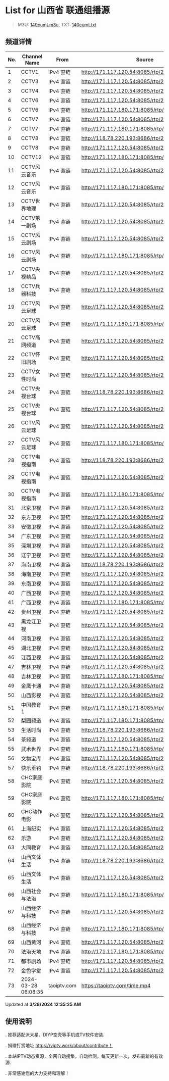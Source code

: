 # List for **山西省 联通组播源**

> M3U: [140cumt.m3u](/140cumt.m3u), TXT: [140cumt.txt](/txt/140cumt.txt)

## 频道详情

| No. | Channel Name | From | Source |
| --- | ------------ | ---- | ------ |
| 1 | CCTV1 | IPv4 直链 | <http://171.117.120.54:8085/rtp/226.0.2.153:9136> |
| 2 | CCTV3 | IPv4 直链 | <http://171.117.120.54:8085/rtp/226.0.2.208:9576> |
| 3 | CCTV4 | IPv4 直链 | <http://171.117.120.54:8085/rtp/226.0.2.156:9160> |
| 4 | CCTV6 | IPv4 直链 | <http://171.117.120.54:8085/rtp/226.0.2.210:9592> |
| 5 | CCTV6 | IPv4 直链 | <http://171.117.180.171:8085/rtp/226.0.2.210:9592> |
| 6 | CCTV7 | IPv4 直链 | <http://171.117.120.54:8085/rtp/226.0.2.159:9184> |
| 7 | CCTV7 | IPv4 直链 | <http://171.117.180.171:8085/rtp/226.0.2.159:9184> |
| 8 | CCTV8 | IPv4 直链 | <http://118.78.220.193:8686/rtp/226.0.2.211:9600> |
| 9 | CCTV8 | IPv4 直链 | <http://171.117.120.54:8085/rtp/226.0.2.211:9600> |
| 10 | CCTV12 | IPv4 直链 | <http://171.117.180.171:8085/rtp/226.0.2.164:9224> |
| 11 | CCTV风云音乐 | IPv4 直链 | <http://171.117.120.54:8085/rtp/226.0.2.220:9672> |
| 12 | CCTV风云音乐 | IPv4 直链 | <http://171.117.180.171:8085/rtp/226.0.2.220:9672> |
| 13 | CCTV世界地理 | IPv4 直链 | <http://171.117.120.54:8085/rtp/226.0.2.222:9688> |
| 14 | CCTV第一剧场 | IPv4 直链 | <http://171.117.120.54:8085/rtp/226.0.2.221:9680> |
| 15 | CCTV风云剧场 | IPv4 直链 | <http://171.117.120.54:8085/rtp/226.0.2.227:9728> |
| 16 | CCTV风云剧场 | IPv4 直链 | <http://171.117.180.171:8085/rtp/226.0.2.227:9728> |
| 17 | CCTV央视精品 | IPv4 直链 | <http://171.117.120.54:8085/rtp/226.0.2.219:9664> |
| 18 | CCTV兵器科技 | IPv4 直链 | <http://171.117.120.54:8085/rtp/226.0.2.223:9696> |
| 19 | CCTV风云足球 | IPv4 直链 | <http://171.117.120.54:8085/rtp/226.0.2.225:9712> |
| 20 | CCTV风云足球 | IPv4 直链 | <http://171.117.180.171:8085/rtp/226.0.2.225:9712> |
| 21 | CCTV高网频道 | IPv4 直链 | <http://171.117.120.54:8085/rtp/226.0.2.217:9648> |
| 22 | CCTV怀旧剧场 | IPv4 直链 | <http://171.117.120.54:8085/rtp/226.0.2.224:9704> |
| 23 | CCTV女性时尚 | IPv4 直链 | <http://171.117.120.54:8085/rtp/226.0.2.226:9720> |
| 24 | CCTV央视台球 | IPv4 直链 | <http://118.78.220.193:8686/rtp/226.0.2.216:9640> |
| 25 | CCTV央视台球 | IPv4 直链 | <http://171.117.120.54:8085/rtp/226.0.2.216:9640> |
| 26 | CCTV风云足球 | IPv4 直链 | <http://171.117.120.54:8085/rtp/226.0.2.225:9712> |
| 27 | CCTV风云足球 | IPv4 直链 | <http://171.117.180.171:8085/rtp/226.0.2.225:9712> |
| 28 | CCTV电视指南 | IPv4 直链 | <http://118.78.220.193:8686/rtp/226.0.2.218:9656> |
| 29 | CCTV电视指南 | IPv4 直链 | <http://171.117.120.54:8085/rtp/226.0.2.218:9656> |
| 30 | CCTV电视指南 | IPv4 直链 | <http://171.117.180.171:8085/rtp/226.0.2.218:9656> |
| 31 | 北京卫视 | IPv4 直链 | <http://171.117.120.54:8085/rtp/226.0.2.177:9328> |
| 32 | 东方卫视 | IPv4 直链 | <http://171.117.120.54:8085/rtp/226.0.2.175:9312> |
| 33 | 安徽卫视 | IPv4 直链 | <http://171.117.120.54:8085/rtp/226.0.2.145:9072> |
| 34 | 广东卫视 | IPv4 直链 | <http://171.117.120.54:8085/rtp/226.0.2.146:9080> |
| 35 | 深圳卫视 | IPv4 直链 | <http://171.117.120.54:8085/rtp/226.0.2.147:9088> |
| 36 | 辽宁卫视 | IPv4 直链 | <http://171.117.120.54:8085/rtp/226.0.2.173:9296> |
| 37 | 海南卫视 | IPv4 直链 | <http://118.78.220.193:8686/rtp/226.0.2.212:9608> |
| 38 | 海南卫视 | IPv4 直链 | <http://171.117.120.54:8085/rtp/226.0.2.212:9608> |
| 39 | 东南卫视 | IPv4 直链 | <http://171.117.120.54:8085/rtp/226.0.2.188:9416> |
| 40 | 广西卫视 | IPv4 直链 | <http://171.117.120.54:8085/rtp/226.0.2.231:9760> |
| 41 | 广西卫视 | IPv4 直链 | <http://171.117.180.171:8085/rtp/226.0.2.231:9760> |
| 42 | 贵州卫视 | IPv4 直链 | <http://171.117.120.54:8085/rtp/226.0.2.180:9352> |
| 43 | 黑龙江卫视 | IPv4 直链 | <http://171.117.120.54:8085/rtp/226.0.2.151:9120> |
| 44 | 河南卫视 | IPv4 直链 | <http://171.117.120.54:8085/rtp/226.0.2.52:8328> |
| 45 | 湖北卫视 | IPv4 直链 | <http://171.117.120.54:8085/rtp/226.0.2.150:9112> |
| 46 | 江西卫视 | IPv4 直链 | <http://171.117.120.54:8085/rtp/226.0.2.54:8344> |
| 47 | 吉林卫视 | IPv4 直链 | <http://171.117.120.54:8085/rtp/226.0.2.58:8376> |
| 48 | 吉林卫视 | IPv4 直链 | <http://171.117.180.171:8085/rtp/226.0.2.58:8376> |
| 49 | 金鹰卡通 | IPv4 直链 | <http://171.117.120.54:8085/rtp/226.0.2.172:9288> |
| 50 | 山西影视 | IPv4 直链 | <http://171.117.120.54:8085/rtp/226.0.2.237:9808> |
| 51 | 中国教育1 | IPv4 直链 | <http://171.117.180.171:8085/rtp/226.0.2.181:9360> |
| 52 | 梨园频道 | IPv4 直链 | <http://171.117.180.171:8085/rtp/226.0.2.115:8832> |
| 53 | 生活时尚 | IPv4 直链 | <http://118.78.220.193:8686/rtp/226.0.2.84:8584> |
| 54 | 茶频道 | IPv4 直链 | <http://171.117.120.54:8085/rtp/226.0.2.213:9616> |
| 55 | 武术世界 | IPv4 直链 | <http://171.117.180.171:8085/rtp/226.0.2.97:8688> |
| 56 | 文物宝库 | IPv4 直链 | <http://171.117.120.54:8085/rtp/226.0.2.110:8792> |
| 57 | 快乐垂钓 | IPv4 直链 | <http://118.78.220.193:8686/rtp/226.0.2.214:9624> |
| 58 | CHC家庭影院 | IPv4 直链 | <http://171.117.120.54:8085/rtp/226.0.2.240:9820> |
| 59 | CHC家庭影院 | IPv4 直链 | <http://171.117.180.171:8085/rtp/226.0.2.240:9820> |
| 60 | CHC动作电影 | IPv4 直链 | <http://171.117.120.54:8085/rtp/226.0.2.94:8012> |
| 61 | 上海纪实 | IPv4 直链 | <http://171.117.120.54:8085/rtp/226.0.2.193:9456> |
| 62 | 乐游 | IPv4 直链 | <http://171.117.120.54:8085/rtp/226.0.2.77:8528> |
| 63 | 大同教育 | IPv4 直链 | <http://171.117.120.54:8085/rtp/226.0.2.232:9772> |
| 64 | 山西文体生活 | IPv4 直链 | <http://118.78.220.193:8686/rtp/226.0.2.16:8040> |
| 65 | 山西文体生活 | IPv4 直链 | <http://171.117.120.54:8085/rtp/226.0.2.16:8040> |
| 66 | 山西社会与法治 | IPv4 直链 | <http://171.117.180.171:8085/rtp/226.0.2.238:9816> |
| 67 | 山西经济与科技 | IPv4 直链 | <http://171.117.120.54:8085/rtp/226.0.2.236:9800> |
| 68 | 山西经济与科技 | IPv4 直链 | <http://171.117.180.171:8085/rtp/226.0.2.236:9800> |
| 69 | 山西黄河 | IPv4 直链 | <http://171.117.120.54:8085/rtp/226.0.2.235:9792> |
| 70 | 法治天地 | IPv4 直链 | <http://171.117.180.171:8085/rtp/226.0.2.83:8576> |
| 71 | 都市剧场 | IPv4 直链 | <http://171.117.120.54:8085/rtp/226.0.2.81:8560> |
| 72 | 金色学堂 | IPv4 直链 | <http://171.117.120.54:8085/rtp/226.0.2.182:9368> |
| 73 | 2024-03-28 06:08:35 | taoiptv.com | <https://taoiptv.com/time.mp4> |

Updated at **3/28/2024 12:35:25 AM**

## 使用说明

. 推荐适配派大星、DIYP空壳等手机或TV软件安装.

. 捐赠打赏地址 https://viptv.work/about/contribute！

. 本站IPTV动态资源，全网自动搜集，自动检测，每天更新一次，发布最新的有效源.

. 非常感谢您的大力支持和理解！